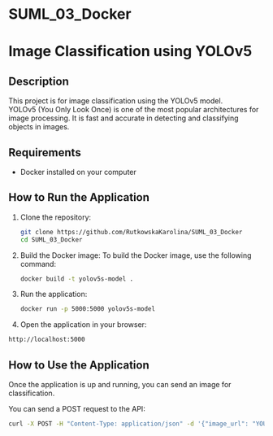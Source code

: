 # SUML_03_Docker
# Image Classification using YOLOv5

## Description
This project is for image classification using the YOLOv5 model.  
YOLOv5 (You Only Look Once) is one of the most popular architectures for image processing. It is fast and accurate in detecting and classifying objects in images.

## Requirements
- Docker installed on your computer

## How to Run the Application

1. Clone the repository:
   ```bash
   git clone https://github.com/RutkowskaKarolina/SUML_03_Docker
   cd SUML_03_Docker

2. Build the Docker image:
   To build the Docker image, use the following command:

   ```bash
   docker build -t yolov5s-model .

3. Run the application:
   ```bash
   docker run -p 5000:5000 yolov5s-model

4. Open the application in your browser:

  ```bash
http://localhost:5000
```

## How to Use the Application
Once the application is up and running, you can send an image for classification.

You can send a POST request to the API:
```bash
curl -X POST -H "Content-Type: application/json" -d '{"image_url": "YOUR_IMAGE_URL"}' http://localhost:5000/predict
```

